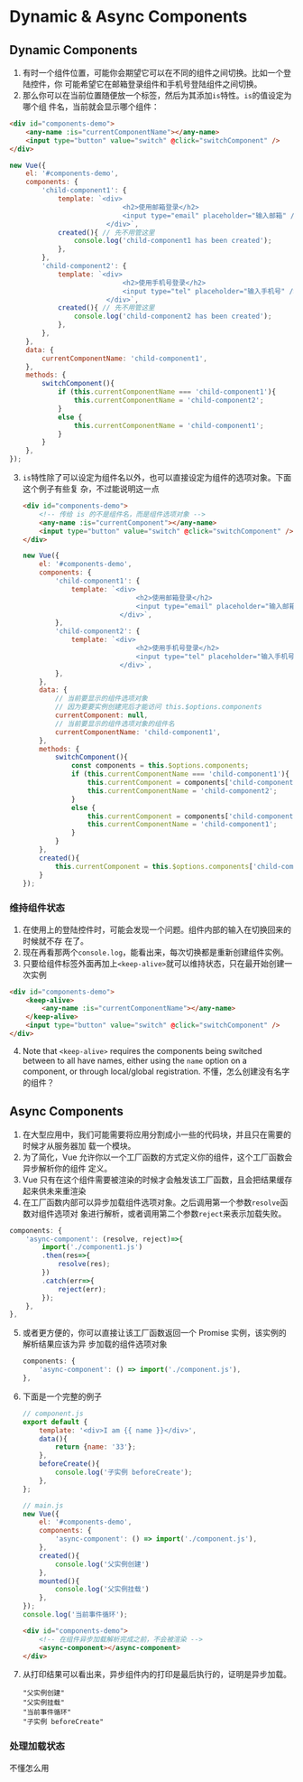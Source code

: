 # Dynamic & Async Components

## Dynamic Components
1. 有时一个组件位置，可能你会期望它可以在不同的组件之间切换。比如一个登陆控件，你
可能希望它在邮箱登录组件和手机号登陆组件之间切换。
2. 那么你可以在当前位置随便放一个标签，然后为其添加`is`特性。`is`的值设定为哪个组
件名，当前就会显示哪个组件：
```html
<div id="components-demo">
    <any-name :is="currentComponentName"></any-name>
    <input type="button" value="switch" @click="switchComponent" />
</div>
```
```js
new Vue({
    el: '#components-demo',
    components: {
        'child-component1': {
            template: `<div>
                            <h2>使用邮箱登录</h2>
                            <input type="email" placeholder="输入邮箱" />
                        </div>`,
            created(){ // 先不用管这里
                console.log('child-component1 has been created');
            },
        },
        'child-component2': {
            template: `<div>
                            <h2>使用手机号登录</h2>
                            <input type="tel" placeholder="输入手机号" />
                        </div>`,
            created(){ // 先不用管这里
                console.log('child-component2 has been created');
            },
        },
    },
    data: {
        currentComponentName: 'child-component1',
    },
    methods: {
        switchComponent(){
            if (this.currentComponentName === 'child-component1'){
                this.currentComponentName = 'child-component2';
            }
            else {
                this.currentComponentName = 'child-component1';
            }
        }
    },
});
```
3. `is`特性除了可以设定为组件名以外，也可以直接设定为组件的选项对象。下面这个例子有些复
杂，不过能说明这一点
    ```html
    <div id="components-demo">
        <!-- 传给 is 的不是组件名，而是组件选项对象 -->
	    <any-name :is="currentComponent"></any-name>
	    <input type="button" value="switch" @click="switchComponent" />
	</div>
    ```
    ```js
    new Vue({
        el: '#components-demo',
        components: {
            'child-component1': {
                template: `<div>
                                <h2>使用邮箱登录</h2>
                                <input type="email" placeholder="输入邮箱" />
                            </div>`,
            },
            'child-component2': {
                template: `<div>
                                <h2>使用手机号登录</h2>
                                <input type="tel" placeholder="输入手机号" />
                            </div>`,
            },
        },
        data: {
            // 当前要显示的组件选项对象
            // 因为要要实例创建完后才能访问 this.$options.components
            currentComponent: null,
            // 当前要显示的组件选项对象的组件名
    		currentComponentName: 'child-component1',
        },
        methods: {
            switchComponent(){
    			const components = this.$options.components;
                if (this.currentComponentName === 'child-component1'){
                    this.currentComponent = components['child-component2'];
    				this.currentComponentName = 'child-component2';
                }
                else {
                    this.currentComponent = components['child-component1'];
    				this.currentComponentName = 'child-component1';
                }
            }
        },
    	created(){
    		this.currentComponent = this.$options.components['child-component1'];
    	}
    });
    ```

### 维持组件状态
1. 在使用上的登陆控件时，可能会发现一个问题。组件内部的输入在切换回来的时候就不存
在了。
2. 现在再看那两个`console.log`，能看出来，每次切换都是重新创建组件实例。
3. 只要给组件标签外面再加上`<keep-alive>`就可以维持状态，只在最开始创建一次实例
```html
<div id="components-demo">
    <keep-alive>
        <any-name :is="currentComponentName"></any-name>
    </keep-alive>
    <input type="button" value="switch" @click="switchComponent" />
</div>
```
4. Note that `<keep-alive>` requires the components being switched between
to all have names, either using the `name` option on a component, or
through local/global registration. 不懂，怎么创建没有名字的组件？



## Async Components
1. 在大型应用中，我们可能需要将应用分割成小一些的代码块，并且只在需要的时候才从服务器加
载一个模块。
2. 为了简化，Vue 允许你以一个工厂函数的方式定义你的组件，这个工厂函数会异步解析你的组件
定义。
3. Vue 只有在这个组件需要被渲染的时候才会触发该工厂函数，且会把结果缓存起来供未来重渲染
4. 在工厂函数内部可以异步加载组件选项对象。之后调用第一个参数`resolve`函数对组件选项对
象进行解析，或者调用第二个参数`reject`来表示加载失败。

```js
components: {
    'async-component': (resolve, reject)=>{
        import('./component1.js')
        .then(res=>{
            resolve(res);
        })
        .catch(err=>{
            reject(err);
        });
    },
},
```

5. 或者更方便的，你可以直接让该工厂函数返回一个 Promise 实例，该实例的解析结果应该为异
步加载的组件选项对象
    ```js
    components: {
        'async-component': () => import('./component.js'),
    },
    ```
6. 下面是一个完整的例子
    ```js
    // component.js
    export default {
        template: '<div>I am {{ name }}</div>',
        data(){
            return {name: '33'};
        },
        beforeCreate(){
            console.log('子实例 beforeCreate');
        },
    };
    ```
    ```js
    // main.js
    new Vue({
        el: '#components-demo',
        components: {
    		'async-component': () => import('./component.js'),
        },
        created(){
            console.log('父实例创建')
        },
        mounted(){
            console.log('父实例挂载')
        },
    });
    console.log('当前事件循环');
    ```
    ```html
    <div id="components-demo">
        <!-- 在组件异步加载解析完成之前，不会被渲染 -->
		<async-component></async-component>
	</div>
    ```
7. 从打印结果可以看出来，异步组件内的打印是最后执行的，证明是异步加载。    
    ```
    "父实例创建"
    "父实例挂载"
    "当前事件循环"
    "子实例 beforeCreate"
    ```

### 处理加载状态
不懂怎么用

